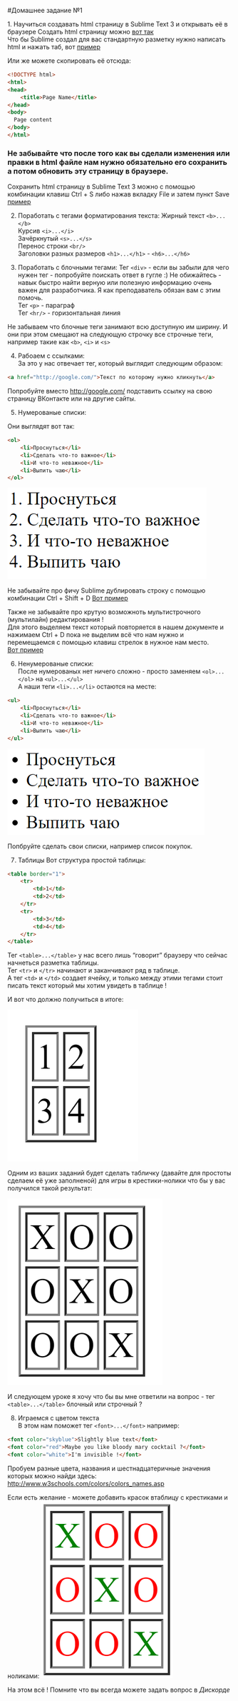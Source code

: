 #Домашнее задание №1


1\. Научиться создавать html страницу в Sublime Text 3 и открывать её в браузере
Создать html страницу можно [вот так](http://i.imgur.com/txD40RZ.gifv)  	
Что бы Sublime создал для вас стандартную разметку нужно написать html и нажать таб, вот [пример](http://i.imgur.com/iQHhKrr.gifv)

Или же можете скопировать её отсюда:

```html
<!DOCTYPE html>
<html>
<head>
	<title>Page Name</title>
</head>
<body>
  Page content
</body>
</html>
```


### Не забывайте что после того как вы сделали изменения или правки в html файле нам нужно обязательно его сохранить а потом обновить эту страницу в браузере.

Сохранить html страницу в Sublime Text 3 можно с помощью комбинации клавиш Ctrl + S либо нажав вкладку File и затем пункт Save [пример](http://i.imgur.com/rv57dhM.gifv)
 
2. Поработать с тегами форматирования текста:
Жирный текст `<b>...</b>`  
Курсив `<i>...</i>`  
Зачёркнутый `<s>...</s>`  
Перенос строки `<br/>`  
Заголовки разных размеров `<h1>...</h1>` - `<h6>...</h6>`  


3. Поработать с блочными тегами:
Тег `<div>` - если вы забыли для чего нужен тег - попробуйте поискать ответ в гугле :)
Не обижайтесь - навык быстро найти верную или полезную информацию очень важен для разработчика. Я как преподаватель обязан вам с этим помочь.  
Тег `<p>` - параграф  
Тег `<hr/>` - горизонтальная линия  

Не забываем что блочные теги занимают всю доступную им ширину. И они при этом смещают на следующую строчку все строчные теги, например такие как `<b>`, `<i>` и `<s>`  
	
4. Рабоаем с ссылками:  
За это у нас отвечает тег, который выглядит следующим образом:

```html
<a href="http://google.com/">Текст по которому нужно кликнуть</a>
```

Попробуйте вместо http://google.com/ подставить ссылку на свою страницу ВКонтакте или на другие сайты.


5. Нумерованые списки:

Они выглядят вот так:


```html
<ol>
	<li>Проснуться</li>
	<li>Сделать что-то важное</li>
	<li>И что-то неважное</li>
	<li>Выпить чаю</li>
</ol>
```

![](./image01.png)

Не забывайте про фичу Sublime дублировать строку с помощью комбинации Ctrl + Shift + D
[Вот пример](http://i.imgur.com/ZRxzuBP.gifv)

Также не забывайте про крутую возможноть мультистрочного (мультилайн) редактирования !  
Для этого выделяем текст который повторяется в нашем документе и нажимаем Ctrl + D пока не выделим всё что нам нужно и перемещаемся с помощью клавиш стрелок в нужное нам место.  
[Вот пример](http://i.imgur.com/V7lwPuj.gifv)



6. Ненумерованые списки:  
После нумерованых нет ничего сложно - просто заменяем `<ol>...</ol>` на `<ul>...</ul>`  
А наши теги `<li>...</li>` остаются на месте:  

```html
<ul>
	<li>Проснуться</li>
	<li>Сделать что-то важное</li>
	<li>И что-то неважное</li>
	<li>Выпить чаю</li>
</ul>
```

![](./image03.png)

Попбруйте сделать свои списки, например список покупок.


7. Таблицы
Вот структура простой таблицы:

```html
<table border="1">
	<tr>
		<td>1</td>
		<td>2</td>
	</tr>
	<tr>
		<td>3</td>
		<td>4</td>
	</tr>
</table>
```

Тег `<table>...</table>` у нас всего лишь “говорит” браузеру что сейчас начнеться разметка таблицы.  
Тег `<tr>` и `</tr>` начинают и заканчивают ряд в таблице.  
А тег `<td>` и `</td>` создает ячейку, и только между этими тегами стоит писать текст который мы хотим увидеть в таблице !

И вот что должно получиться в итоге:

![](./image00.png)

Одним из ваших заданий будет сделать табличку (давайте для простоты сделаем её уже заполненой) для игры в крестики-нолики что бы у вас получился такой результат:

![](./image02.png)


И следующем уроке я хочу что бы вы мне ответили на вопрос - тег `<table>...</table>` блочный или строчный ?

8. Играемся с цветом текста  
В этом нам поможет тег `<font>...</font>` например:

```html
<font color="skyblue">Slightly blue text</font>
<font color="red">Maybe you like bloody mary cocktail ?</font>
<font color="white">I'm invisible !</font>
```

Пробуем разные цвета, названия и шестнадцатеричные значения которых можно найди здесь: http://www.w3schools.com/colors/colors_names.asp  

Если есть желание - можете добавить красок втаблицу с крестиками и ноликами:
![](./image04.png)



На этом всё !
Помните что вы всегда можете задать вопрос в *Дискорде*